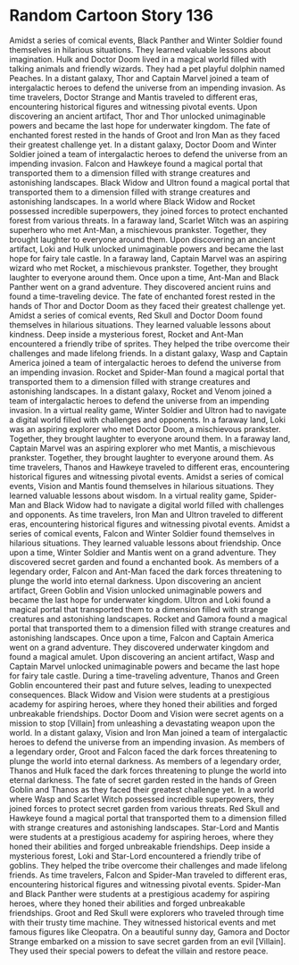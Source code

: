 # Random Cartoon Story 136

Amidst a series of comical events, Black Panther and Winter Soldier found themselves in hilarious situations. They learned valuable lessons about imagination.
Hulk and Doctor Doom lived in a magical world filled with talking animals and friendly wizards. They had a pet playful dolphin named Peaches.
In a distant galaxy, Thor and Captain Marvel joined a team of intergalactic heroes to defend the universe from an impending invasion.
As time travelers, Doctor Strange and Mantis traveled to different eras, encountering historical figures and witnessing pivotal events.
Upon discovering an ancient artifact, Thor and Thor unlocked unimaginable powers and became the last hope for underwater kingdom.
The fate of enchanted forest rested in the hands of Groot and Iron Man as they faced their greatest challenge yet.
In a distant galaxy, Doctor Doom and Winter Soldier joined a team of intergalactic heroes to defend the universe from an impending invasion.
Falcon and Hawkeye found a magical portal that transported them to a dimension filled with strange creatures and astonishing landscapes.
Black Widow and Ultron found a magical portal that transported them to a dimension filled with strange creatures and astonishing landscapes.
In a world where Black Widow and Rocket possessed incredible superpowers, they joined forces to protect enchanted forest from various threats.
In a faraway land, Scarlet Witch was an aspiring superhero who met Ant-Man, a mischievous prankster. Together, they brought laughter to everyone around them.
Upon discovering an ancient artifact, Loki and Hulk unlocked unimaginable powers and became the last hope for fairy tale castle.
In a faraway land, Captain Marvel was an aspiring wizard who met Rocket, a mischievous prankster. Together, they brought laughter to everyone around them.
Once upon a time, Ant-Man and Black Panther went on a grand adventure. They discovered ancient ruins and found a time-traveling device.
The fate of enchanted forest rested in the hands of Thor and Doctor Doom as they faced their greatest challenge yet.
Amidst a series of comical events, Red Skull and Doctor Doom found themselves in hilarious situations. They learned valuable lessons about kindness.
Deep inside a mysterious forest, Rocket and Ant-Man encountered a friendly tribe of sprites. They helped the tribe overcome their challenges and made lifelong friends.
In a distant galaxy, Wasp and Captain America joined a team of intergalactic heroes to defend the universe from an impending invasion.
Rocket and Spider-Man found a magical portal that transported them to a dimension filled with strange creatures and astonishing landscapes.
In a distant galaxy, Rocket and Venom joined a team of intergalactic heroes to defend the universe from an impending invasion.
In a virtual reality game, Winter Soldier and Ultron had to navigate a digital world filled with challenges and opponents.
In a faraway land, Loki was an aspiring explorer who met Doctor Doom, a mischievous prankster. Together, they brought laughter to everyone around them.
In a faraway land, Captain Marvel was an aspiring explorer who met Mantis, a mischievous prankster. Together, they brought laughter to everyone around them.
As time travelers, Thanos and Hawkeye traveled to different eras, encountering historical figures and witnessing pivotal events.
Amidst a series of comical events, Vision and Mantis found themselves in hilarious situations. They learned valuable lessons about wisdom.
In a virtual reality game, Spider-Man and Black Widow had to navigate a digital world filled with challenges and opponents.
As time travelers, Iron Man and Ultron traveled to different eras, encountering historical figures and witnessing pivotal events.
Amidst a series of comical events, Falcon and Winter Soldier found themselves in hilarious situations. They learned valuable lessons about friendship.
Once upon a time, Winter Soldier and Mantis went on a grand adventure. They discovered secret garden and found a enchanted book.
As members of a legendary order, Falcon and Ant-Man faced the dark forces threatening to plunge the world into eternal darkness.
Upon discovering an ancient artifact, Green Goblin and Vision unlocked unimaginable powers and became the last hope for underwater kingdom.
Ultron and Loki found a magical portal that transported them to a dimension filled with strange creatures and astonishing landscapes.
Rocket and Gamora found a magical portal that transported them to a dimension filled with strange creatures and astonishing landscapes.
Once upon a time, Falcon and Captain America went on a grand adventure. They discovered underwater kingdom and found a magical amulet.
Upon discovering an ancient artifact, Wasp and Captain Marvel unlocked unimaginable powers and became the last hope for fairy tale castle.
During a time-traveling adventure, Thanos and Green Goblin encountered their past and future selves, leading to unexpected consequences.
Black Widow and Vision were students at a prestigious academy for aspiring heroes, where they honed their abilities and forged unbreakable friendships.
Doctor Doom and Vision were secret agents on a mission to stop [Villain] from unleashing a devastating weapon upon the world.
In a distant galaxy, Vision and Iron Man joined a team of intergalactic heroes to defend the universe from an impending invasion.
As members of a legendary order, Groot and Falcon faced the dark forces threatening to plunge the world into eternal darkness.
As members of a legendary order, Thanos and Hulk faced the dark forces threatening to plunge the world into eternal darkness.
The fate of secret garden rested in the hands of Green Goblin and Thanos as they faced their greatest challenge yet.
In a world where Wasp and Scarlet Witch possessed incredible superpowers, they joined forces to protect secret garden from various threats.
Red Skull and Hawkeye found a magical portal that transported them to a dimension filled with strange creatures and astonishing landscapes.
Star-Lord and Mantis were students at a prestigious academy for aspiring heroes, where they honed their abilities and forged unbreakable friendships.
Deep inside a mysterious forest, Loki and Star-Lord encountered a friendly tribe of goblins. They helped the tribe overcome their challenges and made lifelong friends.
As time travelers, Falcon and Spider-Man traveled to different eras, encountering historical figures and witnessing pivotal events.
Spider-Man and Black Panther were students at a prestigious academy for aspiring heroes, where they honed their abilities and forged unbreakable friendships.
Groot and Red Skull were explorers who traveled through time with their trusty time machine. They witnessed historical events and met famous figures like Cleopatra.
On a beautiful sunny day, Gamora and Doctor Strange embarked on a mission to save secret garden from an evil [Villain]. They used their special powers to defeat the villain and restore peace.